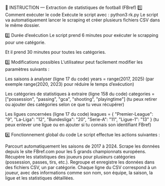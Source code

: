 📘 INSTRUCTION — Extraction de statistiques de football (FBref)
1️⃣ Comment exécuter le code
Exécute le script avec :
python3 rk.py
Le script va automatiquement lancer le scraping et créer plusieurs fichiers CSV dans le même dossier.

2️⃣ Durée d’exécution
Le script prend 6 minutes pour exécuter le scrapping pour une catégorie.

Et il prend 30 minutes pour toutes les catégories.

3️⃣ Modifications possibles
L’utilisateur peut facilement modifier les paramètres suivants :

Les saisons à analyser (ligne 17 du code)
years = range(2017, 2025)
(par exemple range(2020, 2023) pour réduire le temps d’exécution)

Les catégories de statistiques à extraire (ligne 158 du code)
categories = ["possession", "passing", "gca", "shooting", "playingtime"]
(tu peux retirer ou ajouter des catégories selon ce que tu veux récupérer)

Les ligues concernées (ligne 17 du code)
leagues = {
    "Premier-League": "9",
    "La-Liga": "12",
    "Bundesliga": "20",
    "Serie-A": "11",
    "Ligue-1": "13"
}
(tu peux enlever une ligue ou en ajouter si tu connais son identifiant FBref)

4️⃣ Fonctionnement global du code
Le script effectue les actions suivantes :

Parcourt automatiquement les saisons de 2017 à 2024.
Scrape les données depuis le site FBref.com pour les 5 grands championnats européens.
Récupère les statistiques des joueurs pour plusieurs catégories (possession, passes, tirs, etc.).
Regroupe et enregistre les données dans des fichiers CSV, un par catégorie.
Chaque ligne du CSV correspond à un joueur, avec des informations comme son nom, son équipe, la saison, la ligue et les statistiques détaillées.
